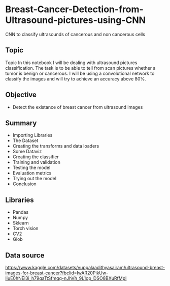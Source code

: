# Breast-Cancer-Detection-from-Ultrasound-pictures-using-CNN
CNN to classify ultrasounds of cancerous and non cancerous cells


## Topic
Topic
In this notebook I will be dealing with ultrasound pictures classification. The task is to be able to tell from  scan pictures whether a tumor is benign or cancerous. I will be using a convolutional network to classify the images and will try to achieve an accuracy 
above 80%. 

## Objective
- Detect the existance of breast cancer from ultrasound images

## Summary
- Importing Libraries
- The Dataset
- Creating the transforms and data loaders
- Some Dataviz
- Creating the classifier
- Training and validation
- Testing the model
- Evaluation metrics
- Trying out the model
- Conclusion

## Libraries
- Pandas
- Numpy
- Sklearn
- Torch vision
- CV2
- Glob

## Data source
https://www.kaggle.com/datasets/vuppalaadithyasairam/ultrasound-breast-images-for-breast-cancer?fbclid=IwAR20PikUw-IiuE0hNEi3i_h79qaTtSfmqq-nJhVh_9L1op_DSO8BXuRfMpI
